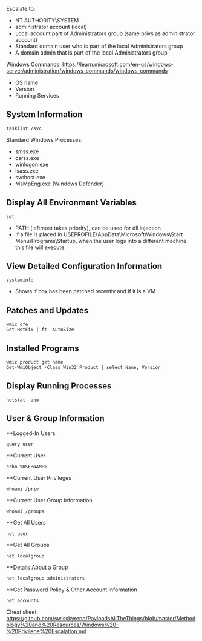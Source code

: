 Escalate to:
- NT AUTHORITY\SYSTEM
- administrator account (local)
- Local account part of Administrators group (same privs as administrator account)
- Standard domain user who is part of the local Administrators group
- A domain admin that is part of the local Administrators group

Windows Commands:
https://learn.microsoft.com/en-us/windows-server/administration/windows-commands/windows-commands
- OS name
- Version
- Running Services

## System Information

```
tasklist /svc
```

Standard Windows Processes:
- smss.exe
- csrss.exe
- winlogon.exe
- lsass.exe
- svchost.exe
- MsMpEng.exe (Windows Defender)

## Display All Environment Variables
```
set
```
- PATH (leftmost takes priority), can be used for dll injection
- If a file is placed in USEPROFILE\AppData\Microsoft\Windows\Start Menu\Programs\Startup, when the user logs into a different machine, this file will execute.

## View Detailed Configuration Information
```
systeminfo
```
- Shows if box has been patched recently and if it is a VM

## Patches and Updates
```
wmic qfe
Get-HotFix | ft -AutoSize
```

## Installed Programs
```
wmic product get name
Get-WmiObject -Class Win32_Product | select Name, Version
```

## Display Running Processes
```
netstat -ano
```

## User & Group Information

**Logged-In Users
```
query user
```

**Current User
```
echo %USERNAME%
```

**Current User Privileges
```
whoami /priv
```

**Current User Group Information
```
whoami /groups
```

**Get All Users
```
net user
```

**Get All Groups
```
net localgroup
```

**Details About a Group
```
net localgroup administrators
```

**Get Password Policy & Other Account Information
```
net accounts
```

Cheat sheet: https://github.com/swisskyrepo/PayloadsAllTheThings/blob/master/Methodology%20and%20Resources/Windows%20-%20Privilege%20Escalation.md
